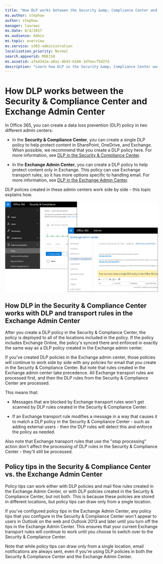 ```yaml
---
title: "How DLP works between the Security &amp; Compliance Center and Exchange Admin Center"
ms.author: stephow
author: stephow
manager: laurawi
ms.date: 8/4/2017
ms.audience: Admin
ms.topic: overview
ms.service: o365-administration
localization_priority: Normal
search.appverid: MOE150
ms.assetid: a7e4342a-a0a1-4b43-b166-3d7eecf5d2fd
description: "Learn how DLP in the Security &amp; Compliance Center works with DLP and transport rules in the Exchange Admin Center."
---
```


# How DLP works between the Security &amp; Compliance Center and Exchange Admin Center

In Office 365, you can create a data loss prevention (DLP) policy in two different admin centers:
  
- In the **Security &amp; Compliance Center**, you can create a single DLP policy to help protect content in SharePoint, OneDrive, and Exchange. When possible, we recommend that you create a DLP policy here. For more information, see [DLP in the Security &amp; Compliance Center](data-loss-prevention-policies.md).
    
- In the **Exchange Admin Center**, you can create a DLP policy to help protect content only in Exchange. This policy can use Exchange transport rules, so it has more options specific to handling email. For more information, see [DLP in the Exchange Admin Center](https://go.microsoft.com/fwlink/?linkid=852311).
    
DLP polices created in these admin centers work side by side - this topic explains how.
  
![DLP pages in Security and Compliance Center and Exchange Admin Center](media/d3eaa7e7-3b16-457b-bd9c-26707f7b584f.png)
  
## How DLP in the Security &amp; Compliance Center works with DLP and transport rules in the Exchange Admin Center

After you create a DLP policy in the Security &amp; Compliance Center, the policy is deployed to all of the locations included in the policy. If the policy includes Exchange Online, the policy's synced there and enforced in exactly the same way as a DLP policy created in the Exchange admin center. 
  
If you've created DLP policies in the Exchange admin center, those policies will continue to work side by side with any policies for email that you create in the Security &amp; Compliance Center. But note that rules created in the Exchange admin center take precedence. All Exchange transport rules are processed first, and then the DLP rules from the Security &amp; Compliance Center are processed.
  
This means that:
  
- Messages that are blocked by Exchange transport rules won't get scanned by DLP rules created in the Security &amp; Compliance Center.
    
- If an Exchange transport rule modifies a message in a way that causes it to match a DLP policy in the Security &amp; Compliance Center - such as adding external users - then the DLP rules will detect this and enforce the policy as needed.
    
Also note that Exchange transport rules that use the "stop processing" action don't affect the processing of DLP rules in the Security &amp; Compliance Center - they'll still be processed.
  
## Policy tips in the Security &amp; Compliance Center vs. the Exchange Admin Center

Policy tips can work either with DLP policies and mail flow rules created in the Exchange Admin Center, or with DLP policies created in the Security &amp; Compliance Center, but not both. This is because these policies are stored in different locations, but policy tips can draw only from a single location.
  
If you've configured policy tips in the Exchange Admin Center, any policy tips that you configure in the Security &amp; Compliance Center won't appear to users in Outlook on the web and Outlook 2013 and later until you turn off the tips in the Exchange Admin Center. This ensures that your current Exchange transport rules will continue to work until you choose to switch over to the Security &amp; Compliance Center.
  
Note that while policy tips can draw only from a single location, email notifications are always sent, even if you're using DLP policies in both the Security &amp; Compliance Center and the Exchange Admin Center.
  


